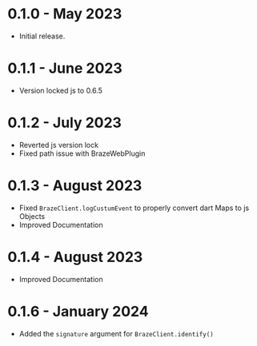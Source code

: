 # 0.1.0 - May 2023

* Initial release.

# 0.1.1 - June 2023

* Version locked js to 0.6.5

# 0.1.2 - July 2023

* Reverted js version lock
* Fixed path issue with BrazeWebPlugin

# 0.1.3 - August 2023

* Fixed `BrazeClient.logCustumEvent` to properly convert dart Maps to js Objects
* Improved Documentation

# 0.1.4 - August 2023

* Improved Documentation

# 0.1.6 - January 2024

* Added the `signature` argument for `BrazeClient.identify()`
